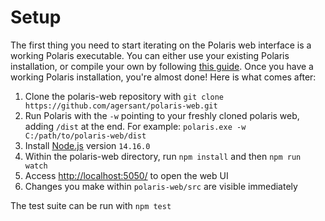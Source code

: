 # Setup

The first thing you need to start iterating on the Polaris web interface is a working Polaris executable. You can either use your existing Polaris installation, or compile your own by following [this guide](https://github.com/agersant/polaris/blob/master/CONTRIBUTING.md). Once you have a working Polaris installation, you're almost done! Here is what comes after:

1. Clone the polaris-web repository with `git clone https://github.com/agersant/polaris-web.git`
2. Run Polaris with the `-w` pointing to your freshly cloned polaris web, adding `/dist` at the end. For example: `polaris.exe -w C:/path/to/polaris-web/dist`
3. Install [Node.js](https://nodejs.org) version `14.16.0`
4. Within the polaris-web directory, run `npm install` and then `npm run watch`
5. Access [http://localhost:5050/](http://localhost:5050/) to open the web UI
6. Changes you make within `polaris-web/src` are visible immediately

The test suite can be run with `npm test`
